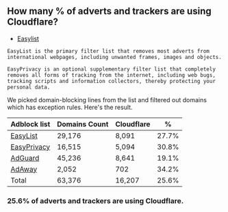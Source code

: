 ## How many % of adverts and trackers are using Cloudflare?


- [Easylist](https://web.archive.org/web/20210516110248/https://easylist.to/)
```
EasyList is the primary filter list that removes most adverts from international webpages, including unwanted frames, images and objects.

EasyPrivacy is an optional supplementary filter list that completely removes all forms of tracking from the internet, including web bugs, tracking scripts and information collectors, thereby protecting your personal data.
```


We picked domain-blocking lines from the list and filtered out domains which has exception rules.
Here's the result.


| Adblock list | Domains Count | Cloudflare | % |
| --- | --- | --- | --- |
| [EasyList](https://easylist.to/easylist/easylist.txt) | 29,176 | 8,091 | 27.7% |
| [EasyPrivacy](https://easylist.to/easylist/easyprivacy.txt) | 16,515 | 5,094 | 30.8% |
| [AdGuard](https://adguardteam.github.io/AdGuardSDNSFilter/Filters/filter.txt) | 45,236 | 8,641 | 19.1% |
| [AdAway](https://raw.githubusercontent.com/AdAway/adaway.github.io/master/hosts.txt) | 2,052 | 702 | 34.2% |
| Total | 63,376 | 16,207 | 25.6% |


### 25.6% of adverts and trackers are using Cloudflare.